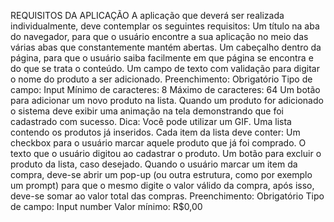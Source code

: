 REQUISITOS DA APLICAÇÃO
A aplicação que deverá ser realizada individualmente, deve contemplar os seguintes requisitos:
Um título na aba do navegador, para que o usuário encontre a sua aplicação no meio das várias abas que constantemente mantém abertas.
Um cabeçalho dentro da página, para que o usuário saiba facilmente em que página se encontra e do que se trata o conteúdo.
Um campo de texto com validação para digitar o nome do produto a ser adicionado.
Preenchimento: Obrigatório
Tipo de campo: Input
Mínimo de caracteres: 8
Máximo de caracteres: 64
Um botão para adicionar um novo produto na lista.
Quando um produto for adicionado o sistema deve exibir uma animação na tela demonstrando que foi cadastrado com sucesso. Dica: Você pode utilizar um GIF.
Uma lista contendo os produtos já inseridos.
Cada item da lista deve conter:
Um checkbox para o usuário marcar aquele produto que já foi comprado.
O texto que o usuário digitou ao cadastrar o produto.
Um botão para excluir o produto da lista, caso desejado.
Quando o usuário marcar um item da compra, deve-se abrir um pop-up (ou outra estrutura, como por exemplo um prompt) para que o mesmo digite o valor válido da compra, após isso, deve-se somar ao valor total das compras.
Preenchimento: Obrigatório
Tipo de campo: Input number
Valor mínimo: R$0,00
